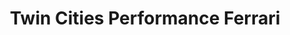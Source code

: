 ---
title: "Twin Cities Performance Ferrari"
url: /golden-valley/twin-cities-performance-ferrari/
shop: Autohaus
---